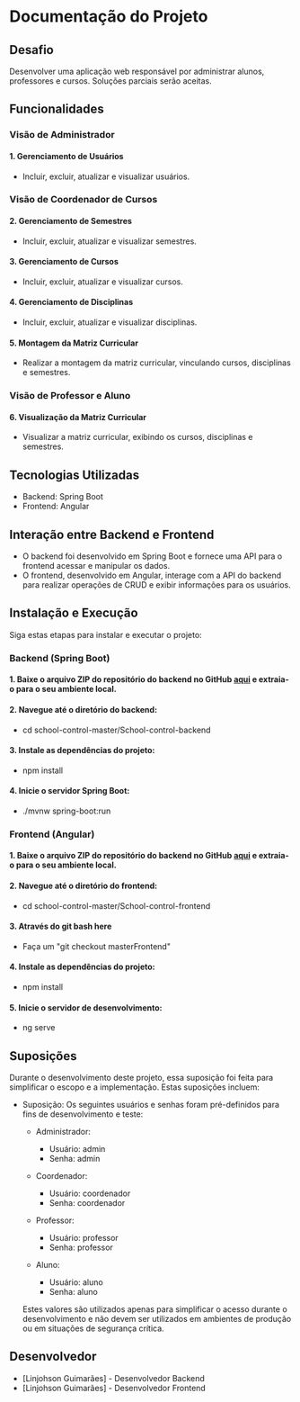 # Documentação do Projeto

## Desafio
Desenvolver uma aplicação web responsável por administrar alunos, professores e cursos. Soluções parciais serão aceitas.

## Funcionalidades

### Visão de Administrador

#### 1. Gerenciamento de Usuários
- Incluir, excluir, atualizar e visualizar usuários.

### Visão de Coordenador de Cursos

#### 2. Gerenciamento de Semestres
- Incluir, excluir, atualizar e visualizar semestres.

#### 3. Gerenciamento de Cursos
- Incluir, excluir, atualizar e visualizar cursos.

#### 4. Gerenciamento de Disciplinas
- Incluir, excluir, atualizar e visualizar disciplinas.

#### 5. Montagem da Matriz Curricular
- Realizar a montagem da matriz curricular, vinculando cursos, disciplinas e semestres.

### Visão de Professor e Aluno

#### 6. Visualização da Matriz Curricular
- Visualizar a matriz curricular, exibindo os cursos, disciplinas e semestres.

## Tecnologias Utilizadas

- Backend: Spring Boot
- Frontend: Angular

## Interação entre Backend e Frontend

- O backend foi desenvolvido em Spring Boot e fornece uma API para o frontend acessar e manipular os dados.
- O frontend, desenvolvido em Angular, interage com a API do backend para realizar operações de CRUD e exibir informações para os usuários.

## Instalação e Execução

Siga estas etapas para instalar e executar o projeto:

### Backend (Spring Boot)

#### 1. Baixe o arquivo ZIP do repositório do backend no GitHub [aqui](https://github.com/Linjohson/school-control/archive/master.zip) e extraia-o para o seu ambiente local.

#### 2. Navegue até o diretório do backend:
  - cd school-control-master/School-control-backend
#### 3. Instale as dependências do projeto:
  - npm install
#### 4. Inicie o servidor Spring Boot:
  - ./mvnw spring-boot:run
   
### Frontend (Angular)
#### 1. Baixe o arquivo ZIP do repositório do backend no GitHub [aqui](https://github.com/Linjohson/school-control/archive/master.zip) e extraia-o para o seu ambiente local.
#### 2. Navegue até o diretório do frontend:
  - cd school-control-master/School-control-frontend
#### 3. Através do git bash here
  - Faça um "git checkout masterFrontend"
#### 4. Instale as dependências do projeto:
  - npm install
#### 5. Inicie o servidor de desenvolvimento:
  - ng serve

## Suposições
Durante o desenvolvimento deste projeto, essa suposição foi feita para simplificar o escopo e a implementação. Estas suposições incluem:

- Suposição: Os seguintes usuários e senhas foram pré-definidos para fins de desenvolvimento e teste:
  - Administrador: 
    - Usuário: admin
    - Senha: admin

  - Coordenador: 
    - Usuário: coordenador
    - Senha: coordenador

  - Professor: 
    - Usuário: professor
    - Senha: professor

  - Aluno: 
    - Usuário: aluno
    - Senha: aluno

  Estes valores são utilizados apenas para simplificar o acesso durante o desenvolvimento e não devem ser utilizados em ambientes de produção ou em situações de segurança crítica.


## Desenvolvedor

- [Linjohson Guimarães] - Desenvolvedor Backend
- [Linjohson Guimarães] - Desenvolvedor Frontend

